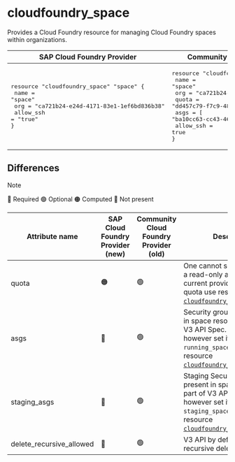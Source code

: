 # cloudfoundry_space

Provides a Cloud Foundry resource for managing Cloud Foundry spaces within organizations.

|  SAP Cloud Foundry Provider |Community Cloud Foundry Provider |
| -- | -- |
|  <pre>resource "cloudfoundry_space" "space" {</br>  name      = "space"</br>  org       = "ca721b24-e24d-4171-83e1-1ef6bd836b38"</br>  allow_ssh = "true"</br>}</br></pre> |<pre>resource "cloudfoundry_space" "space" {</br>    name = "space"</br>    org  = "ca721b24-e24d-4171-83e1-1ef6bd836b38"</br>    quota = "dd457c79-f7c9-4828-862b-35843d3b646d"</br>    asgs = [ "ba10cc63-cc43-46b1-a00c-5f2a0d7d992e" ]</br>    allow_ssh = true</br>}</br></pre> |

## Differences

> [!NOTE]  
> 🔵 Required  🟢 Optional 🟠 Computed  🔴 Not present

| Attribute name | SAP Cloud Foundry Provider (new)|  Community Cloud Foundry Provider (old) | Description |
| --- | --- | --- | --- |
| quota | 🟠 | 🟢 | One cannot set quota as it is a read-only attribute in the current provider. For setting quota  use resource [`cloudfoundry_space_quota`](/docs/resources/space_quota.md). |
| asgs| 🔴 | 🟢 | Security groups not present in space resource as part of V3 API Spec. One can however set it with `running_spaces` attribute from resource [`cloudfoundry_security_group`](/docs/resources/security_group.md). |
| staging_asgs| 🔴 | 🟢 | Staging Security groups not present in space resource as part of V3 API Spec. One can however set it with `staging_spaces` attribute from resource [`cloudfoundry_security_group`](/docs/resources/security_group.md). |
| delete_recursive_allowed | 🔴 | 🟢 | V3 API by default follows recursive deletion. |
